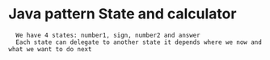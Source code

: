 # Java pattern State and calculator

      We have 4 states: number1, sign, number2 and answer
      Each state can delegate to another state it depends where we now and what we want to do next
